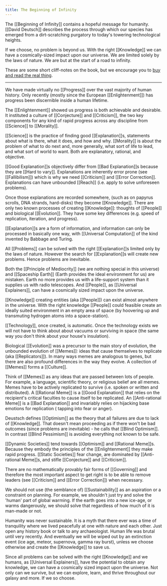 ```yaml
---
title: The Beginning of Infinity
---
```


The [[Beginning of Infinity]] contains a hopeful message for humanity. [[David Deutsch]] describes the process through which our species has emerged from a dirt-scratching purgatory to today's towering technological heights. 

If we choose, no problem is beyond us. With the right [[Knowledge]] we can have a cosmically-sized impact upon our universe. We are limited solely by the laws of nature. We are but at the start of a road to infinity. 

These are some short cliff-notes on the book, but we encourage you to [buy and read the real thing](https://www.amazon.com/Beginning-Infinity-Explanations-Transform-World/dp/0143121359).

----

We have made virtually no [[Progress]] over the vast majority of human history. Only recently (mostly since the European [[Enlightenment]]) has progress been discernible inside a human lifetime.

The [[Enlightenment]] showed us progress is both achievable and desirable. It instituted a culture of [[Conjecture]] and [[Criticism]], the two key components for any kind of rapid progress across any discipline from [[Science]] to [[Morality]].

[[Science]] is the practice of finding good [[Explanation]]s, statements about what is there, what it does, and how and why. [[Morality]] is about the problem of what to do next and, more generally, what sort of life to lead, and what sort of world to want. Both are explanatory, rational, and objective.

[[Good Explanation]]s objectively differ from [[Bad Explanation]]s because they are [[Hard to vary]]. Explanations are inherently error prone (see [[Fallibilism]]) which is why we need [[Criticism]] and [[Error Correction]]. Explanations can have unbounded [[Reach]] (i.e. apply to solve unforeseen problems).

Once those explanations are recorded somewhere, (such as on papyrus scrolls, DNA strands, hard-disks) they become [[Knowledge]]. There are only two known processes of creating [[Knowledge]]: thoughts of [[People]] and biological [[Evolution]]. They have some key differences (e.g. speed of replication, iteration, and progress).

[[Explanation]]s are a form of information, and information can only be processed in basically one way, with [[Universal Computation]] of the kind invented by Babbage and Turing.

All [[Problems]] can be solved with the right [[Explanation]]s limited only by the laws of nature. However the search for [[Explanation]]s will create new problems. Hence problems are inevitable.

Both the [[Principle of Mediocrity]] (we are nothing special in this universe) and [[Spaceship Earth]] (Earth provides the ideal environment for us) are mistaken. Earth no more provides us with a life-support system than it supplies us with radio telescopes. And [[People]], as [[Universal Explainers]], can have a cosmically sized impact upon the universe.

[[Knowledge]] creating entities (aka [[People]]) can exist almost anywhere in the universe. With the right knowledge [[People]] could feasible create an ideally suited environment in an empty area of space (by hoovering up and transmuting hydrogen atoms into a space-station).

[[Technology]], once created, is automatic. Once the technology exists we will not have to think about about vacuums or surviving in space (the same way you don't think about your house's insulation).

Biological [[Evolution]] was a precursor to the main story of evolution, the unbounded evolution of [[Memes]]: ideas that cause themselves to replicate (aka [[Replicators]]). In many ways memes are analogous to genes, but there are also profound differences in the way they evolve. A collection of [[Memes]] forms a [[Culture]].

Think of [[Memes]] as any ideas that are passed between lots of people. For example, a language, scientific theory, or religious belief are all memes. Memes have to be actively replicated to survive (i.e. spoken or written and distributed). A [[Rational Meme]] is a [[Good Explanation]] that relies on the recipient's critical faculties to cause itself to be replicated. An [[Anti-rational Meme]] is a [[Bad Explanation]] and invariably relies on hijacking base emotions for replication ( tapping into fear or anger).

Deustsch defines [[Optimism]] as the theory that all failures are due to lack of [[Knowledge]]. That doesn't mean proceeding as if there won't be bad outcomes (since problems are inevitable) - he calls that [[Blind Optimism]]. In contrast [[Blind Pessimism]] is avoiding everything not known to be safe.

[[Dynamic Societies]] tend towards [[Optimism]] and [[Rational Meme]]s. Because they embody the principles of the [[Enlightenment]] they make rapid progress. [[Static Societies]] fear change, are dominated by [[Anti-rational Meme]]s, and stifle [[Conjecture]] and [[Criticism]].

There are no mathematically provably fair forms of [[Governing]] and therefore the most important aspect to get right is to be able to remove leaders (see [[Criticism]] and [[Error Correction]]) when necessary.

We should not use (the semblance of) [[Sustainability]] as an aspiration or a constraint on planning. For example, we shouldn't just try and solve the 'human' part of global warming. If the earth goes into a new ice-age, or warms dangerously, we should solve that regardless of how much of it is man-made or not.

Humanity was never sustainable. It is a myth that there ever was a time of tranquility where we lived peacefully at one with nature and each other. Just open any history book or talk to any archaeologist. Human life was brutal until very recently. And eventually we will be wiped out by an extinction event (ice age, meteor, supernova, gamma ray burst), unless we choose otherwise and create the [[Knowledge]] to save us.

Since all problems can be solved with the right [[Knowledge]] and we humans, as [[Universal Explainers]], have the potential to obtain any knowledge, we can have a cosmically sized impact upon the universe. Not only can we survive, but we can explore, learn, and thrive throughout our galaxy and more. If we so choose.